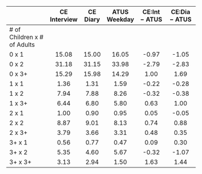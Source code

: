 
|                      | CE<br>Interview |  CE<br>Diary | ATUS<br>Weekday | CE:Int &minus; ATUS | CE:Dia &minus; ATUS |
| -------------------- | :----------: | :----------: | :----------: | :----------: | :----------: |
| # of Children x # of Adults |              |              |              |              |              |
| 0 x 1                |        15.08 |        15.00 |        16.05 |        -0.97 |        -1.05 |
| 0 x 2                |        31.18 |        31.15 |        33.98 |        -2.79 |        -2.83 |
| 0 x 3+               |        15.29 |        15.98 |        14.29 |         1.00 |         1.69 |
| 1 x 1                |         1.36 |         1.31 |         1.59 |        -0.22 |        -0.28 |
| 1 x 2                |         7.94 |         7.88 |         8.26 |        -0.32 |        -0.38 |
| 1 x 3+               |         6.44 |         6.80 |         5.80 |         0.63 |         1.00 |
| 2 x 1                |         1.00 |         0.90 |         0.95 |         0.05 |        -0.05 |
| 2 x 2                |         8.87 |         9.01 |         8.13 |         0.74 |         0.88 |
| 2 x 3+               |         3.79 |         3.66 |         3.31 |         0.48 |         0.35 |
| 3+ x 1               |         0.56 |         0.77 |         0.47 |         0.09 |         0.30 |
| 3+ x 2               |         5.35 |         4.60 |         5.67 |        -0.32 |        -1.07 |
| 3+ x 3+              |         3.13 |         2.94 |         1.50 |         1.63 |         1.44 |

